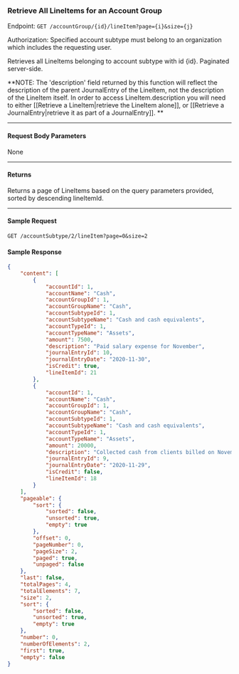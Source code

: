 ### Retrieve All LineItems for an Account Group
Endpoint: `GET /accountGroup/{id}/lineItem?page={i}&size={j}`

Authorization: Specified account subtype must belong to an organization which includes the requesting user.

Retrieves all LineItems belonging to account subtype with id {id}. Paginated server-side.

**NOTE: The 'description' field returned by this function will reflect the description of the parent JournalEntry of the LineItem, not the description of the LineItem itself. In order to access LineItem.description you will need to either [[Retrieve a LineItem|retrieve the LineItem alone]], or [[Retrieve a JournalEntry|retrieve it as part of a JournalEntry]]. **

___
#### Request Body Parameters
None
___
#### Returns
Returns a page of LineItems based on the query parameters provided, sorted by descending lineItemId.
___

#### Sample Request
`GET /accountSubtype/2/lineItem?page=0&size=2`
<br />

#### Sample Response
```json 
{
    "content": [
        {
            "accountId": 1,
            "accountName": "Cash",
            "accountGroupId": 1,
            "accountGroupName": "Cash",
            "accountSubtypeId": 1,
            "accountSubtypeName": "Cash and cash equivalents",
            "accountTypeId": 1,
            "accountTypeName": "Assets",
            "amount": 7500,
            "description": "Paid salary expense for November",
            "journalEntryId": 10,
            "journalEntryDate": "2020-11-30",
            "isCredit": true,
            "lineItemId": 21
        },
        {
            "accountId": 1,
            "accountName": "Cash",
            "accountGroupId": 1,
            "accountGroupName": "Cash",
            "accountSubtypeId": 1,
            "accountSubtypeName": "Cash and cash equivalents",
            "accountTypeId": 1,
            "accountTypeName": "Assets",
            "amount": 20000,
            "description": "Collected cash from clients billed on November 21",
            "journalEntryId": 9,
            "journalEntryDate": "2020-11-29",
            "isCredit": false,
            "lineItemId": 18
        }
    ],
    "pageable": {
        "sort": {
            "sorted": false,
            "unsorted": true,
            "empty": true
        },
        "offset": 0,
        "pageNumber": 0,
        "pageSize": 2,
        "paged": true,
        "unpaged": false
    },
    "last": false,
    "totalPages": 4,
    "totalElements": 7,
    "size": 2,
    "sort": {
        "sorted": false,
        "unsorted": true,
        "empty": true
    },
    "number": 0,
    "numberOfElements": 2,
    "first": true,
    "empty": false
}
```

